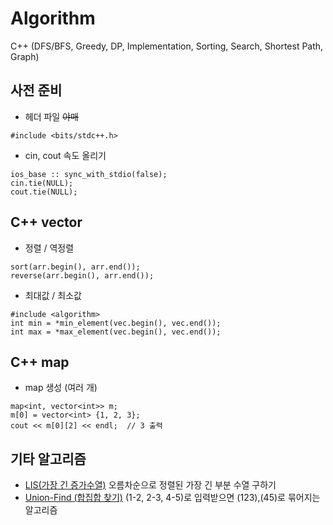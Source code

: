 # Algorithm
C++ (DFS/BFS, Greedy, DP, Implementation, Sorting, Search, Shortest Path, Graph)
 
## 사전 준비
- 헤더 파일 ~~야매~~
```
#include <bits/stdc++.h>
```

- cin, cout 속도 올리기
```
ios_base :: sync_with_stdio(false);
cin.tie(NULL);
cout.tie(NULL);
```

## C++ vector
- 정렬 / 역정렬
```
sort(arr.begin(), arr.end());
reverse(arr.begin(), arr.end());
```
- 최대값 / 최소값
```
#include <algorithm>
int min = *min_element(vec.begin(), vec.end());
int max = *max_element(vec.begin(), vec.end());
```

## C++ map
- map 생성 (여러 개)
```
map<int, vector<int>> m;
m[0] = vector<int> {1, 2, 3};
cout << m[0][2] << endl;  // 3 출력
```

## 기타 알고리즘
- [LIS(가장 긴 증가수열)](https://jason9319.tistory.com/113) 오름차순으로 정렬된 가장 긴 부분 수열 구하기
- [Union-Find (합집합 찾기)](https://twpower.github.io/115-union-find-disjoint-set) (1-2, 2-3, 4-5)로 입력받으면 (123),(45)로 묶어지는 알고리즘
